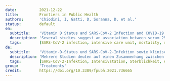 ```yaml
---
date:          2021-12-22
title:         Frontiers in Public Health
authors:       'Chiodini, I, Gatti, D, Soranna, D, et al.'
status:        default
en:
  subtitle:    'Vitamin D Status and SARS-CoV-2 Infection and COVID-19 Clinical Outcomes'
  description: 'Several studies suggest an association between serum 25-hydroxyvitamin D (25OHD) and the outcomes of Severe Acute Respiratory Syndrome Corona-Virus-2 (SARS-CoV-2) infection, in particular Coronavirus Disease-2019 (COVID-19) related severity and mortality. The aim of the present meta-analysis was to investigate whether vitamin D status is associated with the COVID-19 severity, defined as ARDS requiring admission to intensive care unit (ICU) or mortality (primary endpoints) and with the susceptibility to SARS-CoV-2 and COVID-19-related hospitalization (secondary endpoints). A search in PubMed, ScienceDirect, Web of Science, Google Scholar, Scopus, and preprints repositories was performed until March 31th 2021 to identify all original observational studies reporting association measures, or enough data to calculate them, between Vitamin D status (insufficiency <75, deficiency <50, or severe deficiency <25 nmol/L) and risk of SARS-CoV-2 infection, COVID-19 hospitalization, ICU admission, or death during COVID-19 hospitalization. Fifty-four studies (49 as fully-printed and 5 as pre-print publications) were included for a total of 1,403,715 individuals. The association between vitamin D status and SARS-CoV2 infection, COVID-19 related hospitalization, COVID-19 related ICU admission, and COVID-19 related mortality was reported in 17, 9, 27, and 35 studies, respectively. Severe deficiency, deficiency and insufficiency of vitamin D were all associated with ICU admission, mortality, SARS-CoV-2 infection and COVID-19 hospitalization. Considering specific subgroups (i.e., Caucasian patients, high quality studies, and studies reporting adjusted association estimates) the results of primary endpoints did not change. Patients with low vitamin D levels present an increased risk of ARDS requiring admission to intensive care unit (ICU) or mortality due to SARS-CoV-2 infection and a higher susceptibility to SARS-CoV-2 infection and related hospitalization.'
  tags:        [SARS-CoV-2 infection, intensive care unit, mortality, respiratory distress syndrome, vitamin D]
de:
  subtitle:    'Vitamin-D-Status und SARS-CoV-2-Infektion sowie klinische Ergebnisse von COVID-19'
  description: 'Mehrere Studien deuten auf einen Zusammenhang zwischen 25-Hydroxyvitamin D (25OHD) im Serum und den Folgen einer Infektion mit dem schweren akuten respiratorischen Syndrom Corona-Virus-2 (SARS-CoV-2) hin, insbesondere mit dem Schweregrad und der Sterblichkeit im Zusammenhang mit Coronavirus Disease-2019 (COVID-19). Ziel der vorliegenden Meta-Analyse war es, zu untersuchen, ob der Vitamin-D-Status mit dem Schweregrad der COVID-19-Infektion, definiert als ARDS, das eine Aufnahme auf der Intensivstation erfordert, oder mit der Sterblichkeit (primäre Endpunkte) sowie mit der Anfälligkeit für SARS-CoV-2 und COVID-19-bedingte Krankenhausaufenthalte (sekundäre Endpunkte) in Verbindung steht. Eine Suche in PubMed, ScienceDirect, Web of Science, Google Scholar, Scopus und Preprints Repositories wurde bis zum 31. März 2021 durchgeführt, um alle Originalbeobachtungsstudien zu identifizieren, die über Assoziationsmaße oder ausreichende Daten zu deren Berechnung zwischen dem Vitamin-D-Status (Insuffizienz <75, Mangel <50 oder schwerer Mangel <25 nmol/L) und dem Risiko einer SARS-CoV-2-Infektion, einer COVID-19-Krankenhauseinweisung, einer Aufnahme auf der Intensivstation oder eines Todes während eines COVID-19-Krankenhausaufenthalts berichten. Vierundfünfzig Studien (49 als Vollpublikationen und 5 als Vorabveröffentlichungen) wurden für insgesamt 1.403.715 Personen einbezogen. Der Zusammenhang zwischen dem Vitamin-D-Status und der SARS-CoV2-Infektion, der COVID-19-bedingten Hospitalisierung, der COVID-19-bedingten Aufnahme auf der Intensivstation und der COVID-19-bedingten Mortalität wurde in 17, 9, 27 bzw. 35 Studien festgestellt. Schwerer Mangel, Mangel und Insuffizienz von Vitamin D waren alle mit der Aufnahme in die Intensivstation, der Sterblichkeit, der SARS-CoV-2-Infektion und der COVID-19-Krankenhauseinweisung verbunden. Bei der Betrachtung spezifischer Untergruppen (d. h. kaukasische Patienten, qualitativ hochwertige Studien und Studien, die bereinigte Assoziationsschätzungen liefern) änderten sich die Ergebnisse der primären Endpunkte nicht. Patienten mit niedrigem Vitamin-D-Spiegel haben ein erhöhtes Risiko für ARDS, das eine Einweisung in die Intensivstation (ICU) erfordert, oder für Mortalität aufgrund einer SARS-CoV-2-Infektion und eine höhere Anfälligkeit für eine SARS-CoV-2-Infektion und damit verbundene Krankenhausaufenthalte.' 
  tags:        [SARS-CoV-2-Infektion, Intensivstation, Sterblichkeit, Atemnotsyndrom, Vitamin D]
group:         'Treatments'
credit:        https://doi.org/10.3389/fpubh.2021.736665
---
```

